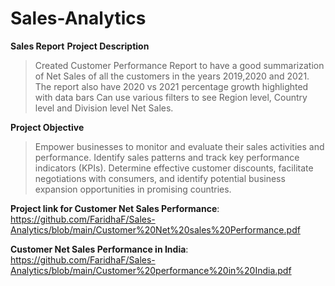 # Sales-Analytics
**Sales Report**
**Project Description**
> Created Customer Performance Report to have a good summarization of Net Sales of all the customers in the years 2019,2020 
  and 2021.
> The report also have 2020 vs 2021 percentage growth highlighted with data bars
> Can use various filters to see Region level, Country level and Division level Net Sales.

**Project Objective**
> Empower businesses to monitor and evaluate their sales activities and performance.
> Identify sales patterns and track key performance indicators (KPIs).
> Determine effective customer discounts, facilitate negotiations with consumers, and identify potential business expansion opportunities in promising countries.

**Project link for Customer Net Sales Performance**: https://github.com/FaridhaF/Sales-Analytics/blob/main/Customer%20Net%20sales%20Performance.pdf

**Customer Net Sales Performance in India**: https://github.com/FaridhaF/Sales-Analytics/blob/main/Customer%20performance%20in%20India.pdf



